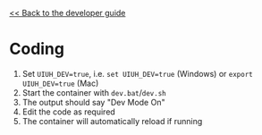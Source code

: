 [<< Back to the developer guide](developer_guide)

# Coding

1. Set `UIUH_DEV=true`, i.e. `set UIUH_DEV=true` (Windows) or `export UIUH_DEV=true` (Mac)
2. Start the container with `dev.bat`/`dev.sh`
3. The output should say "Dev Mode On"
4. Edit the code as required
5. The container will automatically reload if running

